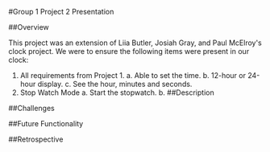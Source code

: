 #Group 1 Project 2 Presentation

##Overview

This project was an extension of Liia Butler, Josiah Gray, and Paul McElroy's clock project.  We were to ensure the following items were present in our clock:

1. All requirements from Project 1.
	a. Able to set the time.
	b. 12-hour or 24-hour display.
	c. See the hour, minutes and seconds.
2. Stop Watch Mode
	a. Start the stopwatch.
	b. 
##Description

##Challenges

##Future Functionality

##Retrospective
